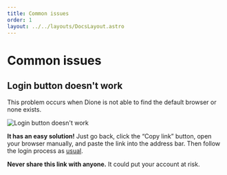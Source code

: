 ```yaml
---
title: Common issues
order: 1
layout: ../../layouts/DocsLayout.astro
---
```


# Common issues

## Login button doesn't work
This problem occurs when Dione is not able to find the default browser or none exists.

![Login button doesn't work](/images/login-button-doesnt-work.png)

**It has an easy solution!** Just go back, click the “Copy link” button, open your browser manually, and paste the link into the address bar. Then follow the login process as [usual](/docs/getting-started/first-steps#login).

<div class="bg-orange-300/10 rounded backdrop-blur-3xl p-4 text-sm text-neutral-300">
  <strong>Never share this link with anyone.</strong> It could put your account at risk.
</div>
